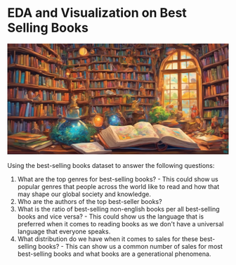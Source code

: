 # EDA and Visualization on Best Selling Books

![Screenshot](books.png)

Using the best-selling books dataset to answer the following questions:

1. What are the top genres for best-selling books? - This could show us popular genres that people across the world like to read and how that may shape our global society and knowledge.
2. Who are the authors of the top best-seller books?
3. What is the ratio of best-selling non-english books per all best-selling books and vice versa? - This could show us the language that is preferred when it comes to reading books as we don't have a universal language that everyone speaks.
4. What distribution do we have when it comes to sales for these best-selling books? - This can show us a common number of sales for most best-selling books and what books are a generational phenomena.
